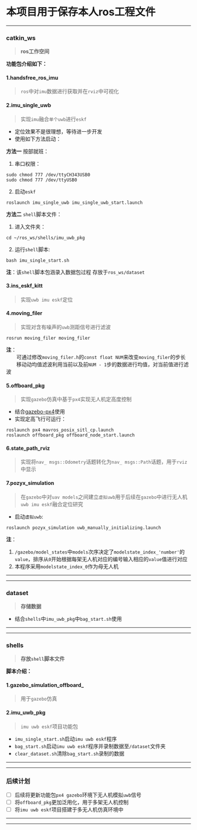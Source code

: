 # 本项目用于保存本人ros工程文件
***
### catkin_ws
> **ros工作空间**

**功能包介绍如下：**  
#### 1.handsfree_ros_imu
> `ros`中对`imu`数据进行获取并在`rviz`中可视化  
#### 2.imu_single_uwb
> 实现`imu`融合`单个uwb`进行`eskf`  
* 定位效果不是很理想，等待进一步开发  
* 使用如下方法启动：

**方法一** 按部就班：  
1. 串口权限：
```
sudo chmod 777 /dev/ttyCH343USB0
sudo chmod 777 /dev/ttyUSB0
```
2. 启动`eskf`
```
roslaunch imu_single_uwb imu_single_uwb_start.launch
```
**方法二** `shell`脚本文件：  
1. 进入文件夹：  
```
cd ~/ros_ws/shells/imu_uwb_pkg
```
2. 运行`shell`脚本:  
```
bash imu_single_start.sh
```
**注**：该`shell`脚本包涵录入数据包过程 存放于`ros_ws/dataset`
#### 3.ins_eskf_kitt
> 实现`uwb imu eskf`定位  
#### 4.moving_filer
> 实现对含有噪声的`uwb`测距信号进行滤波  
```
rosrun moving_filer moving_filer
```
**注**：  
&emsp;&emsp;可通过修改`moving_filer.h`的`const float NUM`来改变`moving_filer`的步长  
&emsp;&emsp;移动动均值滤波利用当前以及前`NUM - 1`步的数据进行均值，对当前值进行滤波
#### 5.offboard_pkg
> 实现`gazebo`仿真中基于`px4`实现无人机定高度控制  
* 结合[gazebo-px4](https://github.com/PDXzst/PX4-Autopilot)使用  
* 实现定高飞行可运行：  
```
roslaunch px4 mavros_posix_sitl_cp.launch
roslaunch offboard_pkg offboard_node_start.launch
```
#### 6.state_path_rviz
> 实现将`nav_ msgs::Odometry`话题转化为`nav_ msgs::Path`话题，用于`rviz`中显示  
#### 7.pozyx_simulation
> 在`gazebo`中对`uav models`之间建立`虚拟uwb`用于后续在`gazebo`中进行无人机`uwb imu eskf`融合定位研究  
* 启动`虚拟uwb`:  
```
roslaunch pozyx_simulation uwb_manually_initializing.launch
```
**注**：  
1. `/gazebo/model_states`中`models`次序决定了`modelstate_index_'number'`的`value`，排序从`0`开始根据每架无人机对应的编号输入相应的`value`值进行对应  
2. 本程序采用`modelstate_index_0`作为母无人机  
***
***
### dataset
> **存储数据**  
* 结合`shells`中`imu_uwb_pkg`中`bag_start.sh`使用  
***
***
### shells
> **存放`shell`脚本文件**

**脚本介绍：**  
#### 1.gazebo_simulation_offboard_
> 用于`gazebo`仿真
#### 2.imu_uwb_pkg
> `imu uwb eskf`项目功能包  
* `imu_single_start.sh`启动`imu uwb eskf`程序  
* `bag_start.sh`启动`imu uwb eskf`程序并录制数据至`/dataset`文件夹  
* `clear_dataset.sh`清除`bag_start.sh`录制的数据
***
***
### 后续计划
- [ ] 后续将更新功能包`px4 gazebo`环境下无人机模拟`uwb`信号  
- [ ] 将`offboard_pkg`更加泛用化，用于多架无人机控制  
- [ ] 将`imu uwb eskf`项目搭建于多无人机仿真环境中  
***
***
